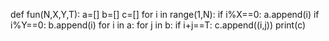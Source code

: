 def fun(N,X,Y,T):
  a=[]
  b=[]
  c=[]
  for i in range(1,N):
    if i%X==0:
      a.append(i)
    if i%Y==0:
      b.append(i)
  for i in a:
    for j in b:
      if i+j==T:
        c.append((i,j))
  print(c)
